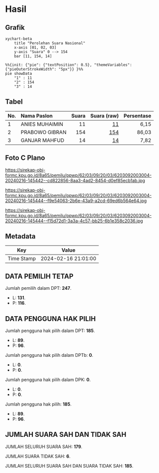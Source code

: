 # Hasil

## Grafik

```mermaid
xychart-beta
    title "Perolehan Suara Nasional"
    x-axis [01, 02, 03]
    y-axis "Suara" 0 --> 154
    bar [11, 154, 14]
```

```mermaid
%%{init: {"pie": {"textPosition": 0.5}, "themeVariables": {"pieOuterStrokeWidth": "5px"}} }%%
pie showData
    "1" : 11
    "2" : 154
    "3" : 14
```

## Tabel

| No. | Nama Paslon    | Suara | Suara (raw) | Persentase |
|:--- |:-------------- | -----:| -----------:| ----------:|
| 1   | ANIES MUHAIMIN | 11    | [11][p-1]   | 6,15       |
| 2   | PRABOWO GIBRAN | 154   | [154][p-2]  | 86,03      |
| 3   | GANJAR MAHFUD  | 14    | [14][p-3]   | 7,82       |


[p-1]: https://github.com/gigit-pemilu/pemilu-2024/blob/main/pilpres/hitung-suara/sub/62-kalimantan-tengah/sub/03-kapuas/sub/09-mantangai/sub/2003-tarantang/sub/004-tps/sub/paslon-1.txt
[p-2]: https://github.com/gigit-pemilu/pemilu-2024/blob/main/pilpres/hitung-suara/sub/62-kalimantan-tengah/sub/03-kapuas/sub/09-mantangai/sub/2003-tarantang/sub/004-tps/sub/paslon-2.txt
[p-3]: https://github.com/gigit-pemilu/pemilu-2024/blob/main/pilpres/hitung-suara/sub/62-kalimantan-tengah/sub/03-kapuas/sub/09-mantangai/sub/2003-tarantang/sub/004-tps/sub/paslon-3.txt

## Foto C Plano

https://sirekap-obj-formc.kpu.go.id/8a65/pemilu/ppwp/62/03/09/20/03/6203092003004-20240216-145442--cd822856-8aa3-4ad2-8454-d0ef85ecb1ab.jpg

https://sirekap-obj-formc.kpu.go.id/8a65/pemilu/ppwp/62/03/09/20/03/6203092003004-20240216-145444--f9e54063-2b6e-43a9-a2cd-69ed6b564e64.jpg

https://sirekap-obj-formc.kpu.go.id/8a65/pemilu/ppwp/62/03/09/20/03/6203092003004-20240216-145444--f15d72d1-3a3a-4c57-bb25-6b1e358c2036.jpg


## Metadata

| Key        | Value               |
| ---------- | ------------------- |
| Time Stamp | 2024-02-16 21:01:00 |


## DATA PEMILIH TETAP

Jumlah pemilih dalam DPT: **247**.
 * L: **131**.
 * P: **116**.

## DATA PENGGUNA HAK PILIH

Jumlah pengguna hak pilih dalam DPT: **185**.
 * L: **89**.
 * P: **96**.

Jumlah pengguna hak pilih dalam DPTb: **0**.
 * L: **0**.
 * P: **0**.

Jumlah pengguna hak pilih dalam DPK: **0**.
 * L: **0**.
 * P: **0**.

Jumlah pengguna hak pilih: **185**.
 * L: **89**.
 * P: **96**.

## JUMLAH SUARA SAH DAN TIDAK SAH

JUMLAH SELURUH SUARA SAH: **179**.

JUMLAH SUARA TIDAK SAH: **6**.

JUMLAH SELURUH SUARA SAH DAN SUARA TIDAK SAH: **185**.


